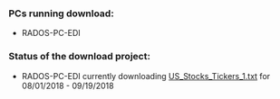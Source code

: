 ### PCs running download:
* RADOS-PC-EDI
  
### Status of the download project:
* RADOS-PC-EDI currently downloading [US_Stocks_Tickers_1.txt](./TWS_Historical_Data_Download/Python_TWS_API_Historical_Data_Download/Python_TWS_API_Historical_Data_Download/US_Stocks_Tickers_1.txt) for 08/01/2018 - 09/19/2018

